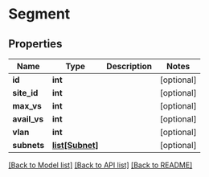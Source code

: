 # Segment

## Properties
Name | Type | Description | Notes
------------ | ------------- | ------------- | -------------
**id** | **int** |  | [optional] 
**site_id** | **int** |  | [optional] 
**max_vs** | **int** |  | [optional] 
**avail_vs** | **int** |  | [optional] 
**vlan** | **int** |  | [optional] 
**subnets** | [**list[Subnet]**](Subnet.md) |  | [optional] 

[[Back to Model list]](../README.md#documentation-for-models) [[Back to API list]](../README.md#documentation-for-api-endpoints) [[Back to README]](../README.md)


